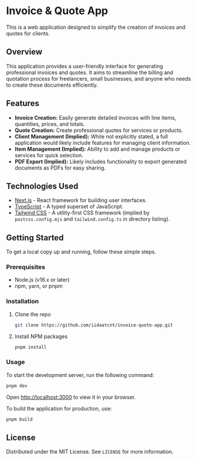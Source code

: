 # Invoice & Quote App

This is a web application designed to simplify the creation of invoices and quotes for clients.

## Overview

This application provides a user-friendly interface for generating professional invoices and quotes. It aims to streamline the billing and quotation process for freelancers, small businesses, and anyone who needs to create these documents efficiently.

## Features

-   **Invoice Creation:** Easily generate detailed invoices with line items, quantities, prices, and totals.
-   **Quote Creation:** Create professional quotes for services or products.
-   **Client Management (Implied):** While not explicitly stated, a full application would likely include features for managing client information.
-   **Item Management (Implied):** Ability to add and manage products or services for quick selection.
-   **PDF Export (Implied):** Likely includes functionality to export generated documents as PDFs for easy sharing.

## Technologies Used

-   [Next.js](https://nextjs.org/) - React framework for building user interfaces.
-   [TypeScript](https://www.typescriptlang.org/) - A typed superset of JavaScript.
-   [Tailwind CSS](https://tailwindcss.com/) - A utility-first CSS framework (implied by `postcss.config.mjs` and `tailwind.config.ts` in directory listing).

## Getting Started

To get a local copy up and running, follow these simple steps.

### Prerequisites

-   Node.js (v16.x or later)
-   npm, yarn, or pnpm

### Installation

1.  Clone the repo
    ```sh
    git clone https://github.com/iidaatcnt/invoice-quote-app.git
    ```
2.  Install NPM packages
    ```sh
    pnpm install
    ```

### Usage

To start the development server, run the following command:

```sh
pnpm dev
```

Open [http://localhost:3000](http://localhost:3000) to view it in your browser.

To build the application for production, use:

```sh
pnpm build
```

## License

Distributed under the MIT License. See `LICENSE` for more information.